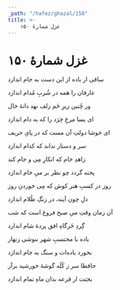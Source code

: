 ```yaml
---
_path: "/hafez/ghazal/150"
title: >-
    غزل شمارهٔ ۱۵۰
---
```

# غزل شمارهٔ ۱۵۰

<div class="b" id="bn1"><div class="m1"><p>ساقی ار باده از این دست به جام اندازد</p></div>
<div class="m2"><p>عارفان را همه در شُربِ مُدام اندازد</p></div></div>
<div class="b" id="bn2"><div class="m1"><p>ور چُنین زیرِ خَم زلف نهد دانهٔ خال</p></div>
<div class="m2"><p>ای بسا مرغِ خِرَد را که به دام اندازد</p></div></div>
<div class="b" id="bn3"><div class="m1"><p>ای خوشا دولتِ آن مست که در پایِ حریف</p></div>
<div class="m2"><p>سر و دستار نداند که کدام اندازد</p></div></div>
<div class="b" id="bn4"><div class="m1"><p>زاهدِ خام که انکارِ مِی و جام کند</p></div>
<div class="m2"><p>پخته گردد چو نظر بر میِ خام اندازد</p></div></div>
<div class="b" id="bn5"><div class="m1"><p>روز در کسبِ هنر کوش که مِی خوردنِ روز</p></div>
<div class="m2"><p>دلِ چون آینه، در زنگِ ظُلام اندازد</p></div></div>
<div class="b" id="bn6"><div class="m1"><p>آن زمان وقتِ میِ صبح فروغ است که شب</p></div>
<div class="m2"><p>گِردِ خَرگاهِ افق پردهٔ شام اندازد</p></div></div>
<div class="b" id="bn7"><div class="m1"><p>باده با محتسبِ شهر ننوشی زنهار</p></div>
<div class="m2"><p>بخورد باده‌ات و سنگ به جام اندازد</p></div></div>
<div class="b" id="bn8"><div class="m1"><p>حافظا سر ز کُلَه گوشهٔ خورشید برآر</p></div>
<div class="m2"><p>بختت ار قرعه بدان ماهِ تمام اندازد</p></div></div>
